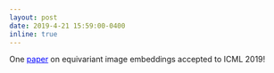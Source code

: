 ```yaml
---
layout: post
date: 2019-4-21 15:59:00-0400
inline: true
---
```


One <a href="https://arxiv.org/abs/1812.02716" style="color: blue">paper</a> on equivariant image embeddings accepted to ICML 2019!
